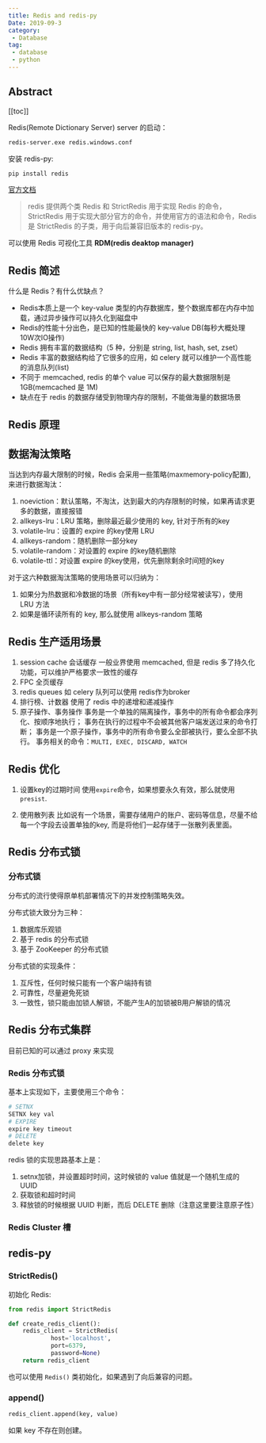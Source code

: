 ```yaml
---
title: Redis and redis-py
Date: 2019-09-3
category:
 - Database
tag:
 - database
 - python
---
```



## Abstract

[[toc]]

Redis(Remote Dictionary Server) server 的启动：

```sh
redis-server.exe redis.windows.conf
```

安装 redis-py:

```sh
pip install redis
```

[官方文档](https://redis-py.readthedocs.io/en/latest/)

> redis 提供两个类 Redis 和 StrictRedis 用于实现 Redis 的命令，StrictRedis 用于实现大部分官方的命令，并使用官方的语法和命令，Redis 是 StrictRedis 的子类，用于向后兼容旧版本的 redis-py。

可以使用 Redis 可视化工具 **RDM(redis deaktop manager)**

## Redis 简述

什么是 Redis？有什么优缺点？

- Redis本质上是一个 key-value 类型的内存数据库，整个数据库都在内存中加载，通过异步操作可以持久化到磁盘中
- Redis的性能十分出色，是已知的性能最快的 key-value DB(每秒大概处理10W次IO操作)
- Redis 拥有丰富的数据结构（5 种，分别是 string, list, hash, set, zset）
- Redis 丰富的数据结构给了它很多的应用，如 celery 就可以维护一个高性能的消息队列(list)
- 不同于 memcached, redis 的单个 value 可以保存的最大数据限制是 1GB(memcached 是 1M)
- 缺点在于 redis 的数据存储受到物理内存的限制，不能做海量的数据场景

## Redis 原理

## 数据淘汰策略

当达到内存最大限制的时候，Redis 会采用一些策略(maxmemory-policy配置), 来进行数据淘汰：

1. noeviction：默认策略，不淘汰，达到最大的内存限制的时候，如果再请求更多的数据，直接报错
2. allkeys-lru：LRU 策略，删除最近最少使用的 key, 针对于所有的key
3. volatile-lru：设置的 expire 的key使用 LRU
4. allkeys-random：随机删除一部分key
5. volatile-random：对设置的 expire 的key随机删除
6. volatile-ttl：对设置 expire 的key使用，优先删除剩余时间短的key

对于这六种数据淘汰策略的使用场景可以归纳为：

1. 如果分为热数据和冷数据的场景（所有key中有一部分经常被读写），使用 LRU 方法
2. 如果是循环读所有的 key, 那么就使用 allkeys-random 策略

## Redis 生产适用场景

1. session cache 会话缓存
    一般业界使用 memcached, 但是 redis 多了持久化功能，可以维护严格要求一致性的缓存
2. FPC 全页缓存
3. redis queues
    如 celery 队列可以使用 redis作为broker
4. 排行榜、计数器
    使用了 redis 中的递增和递减操作
5. 原子操作、事务操作
    事务是一个单独的隔离操作，事务中的所有命令都会序列化、按顺序地执行；
    事务在执行的过程中不会被其他客户端发送过来的命令打断；
    事务是一个原子操作，事务中的所有命令要么全部被执行，要么全部不执行。
    事务相关的命令：`MULTI, EXEC, DISCARD, WATCH`

## Redis 优化

1. 设置key的过期时间
    使用`expire`命令，如果想要永久有效，那么就使用 `presist`.

2. 使用散列表
    比如说有一个场景，需要存储用户的账户、密码等信息，尽量不给每一个字段去设置单独的key, 而是将他们一起存储于一张散列表里面。

## Redis 分布式锁

### 分布式锁

分布式的流行使得原单机部署情况下的并发控制策略失效。

分布式锁大致分为三种：
1. 数据库乐观锁
2. 基于 redis 的分布式锁
3. 基于 ZooKeeper 的分布式锁

分布式锁的实现条件：
1. 互斥性，任何时候只能有一个客户端持有锁
2. 可靠性，尽量避免死锁
3. 一致性，锁只能由加锁人解锁，不能产生A的加锁被B用户解锁的情况

## Redis 分布式集群

目前已知的可以通过 proxy 来实现

### Redis 分布式锁

基本上实现如下，主要使用三个命令：

```bash
# SETNX
SETNX key val
# EXPIRE
expire key timeout
# DELETE
delete key
```

redis 锁的实现思路基本上是：

1. setnx加锁，并设置超时时间，这时候锁的 value 值就是一个随机生成的 UUID
2. 获取锁和超时时间
3. 释放锁的时候根据 UUID 判断，而后 DELETE 删除（注意这里要注意原子性）

### Redis Cluster 槽

## redis-py

### StrictRedis()

初始化 Redis:

```py
from redis import StrictRedis

def create_redis_client():
    redis_client = StrictRedis(
            host='localhost',
            port=6379,
            password=None)
    return redis_client
```

也可以使用 `Redis()` 类初始化，如果遇到了向后兼容的问题。









### append()

```py
redis_client.append(key, value)
```

如果 key 不存在则创建。

